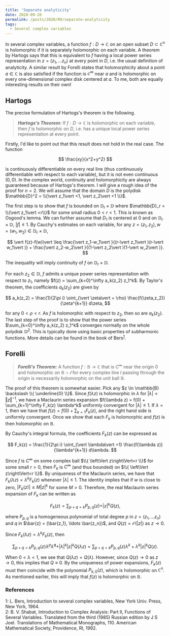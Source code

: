 ```yaml
---
title: 'Separate analyticity'
date: 2020-09-26
permalink: /posts/2020/09/separate-analyticity
tags:
  - Several complex variables
---
```


In several complex variables, a function $f: D \to \mathbb{C}$ on an open subset $D \subset \mathbb{C}^n$ is holomorphic if it is separately holomorphic on each variable. A theorem by Hartogs says that this is equivalent to $f$ having a local power series representation in $z = (z_1,\ldots z_n)$ at every point in $D$, i.e. the usual definition of analyticity. A similar result by Forelli states that holomorphicity about a point $a \in \mathbb{C}$ is also satisfied if the function is $c^\infty$ near $a$ and is holomorphic on every one-dimensional complex disk centered at $a$. To me, both are equally interesting results on their own!

## Hartogs

The precise formulation of Hartogs's theorem is the following.

> **_Hartogs's Theorem:_** If $f: D \to \mathbb{C}$ is holomorphic on each variable, then $f$ is holomorphic on $D$, i.e. has a unique local power series representation at every point.

Firstly, I'd like to point out that this result does not hold in the real case. The function

$$
\frac{xy}{x^2+y^2}
$$

is continuously differentiable on every real line (thus continuously differentiable with respect to each variable), but it is not even continuous $(0,0)$. In the complex world, continuity and holomorphicity are always guaranteed because of Hartogs's theorem. I will give a rough idea of the proof for $n=2$. We will assume that the domain $D$ is the polydisk $\mathbb{D}^2 = \\{\vert z_1\vert <1, \vert z_2\vert <1 \\}$.

The first step is to show that $f$ is bounded on $\mathbb{D}_r \times \mathbb{D}$ where $\mathbb{D}_r = \\{\vert z_1\vert <r\\}$ for some small radius $0<r<1$. This is known as Osgood's lemma. We can further assume that $D_1$ is centered at $0$ and on $\mathbb{D}_r \times \mathbb{D}$, $\vert f\vert  \leq 1$. By Cauchy's estimates on each variable, for any $z=(z_1,z_2),w=(w_1,w_2) \in \mathbb{D}_r \times \mathbb{D}$,

$$
\vert f(z)-f(w)\vert  \leq \frac{\vert z_1-w_1\vert }{(r-\vert z_1\vert )(r-\vert w_1\vert )} + \frac{\vert z_2-w_2\vert }{(1-\vert z_2\vert )(1-\vert w_2\vert )}.
$$

The inequality will imply continuity of $f$ on $\mathbb{D}_r \times \mathbb{D}$.

For each $z_2 \in \mathbb{D}$, $f$ admits a unique power series representation with respect to $z_1$, namely $f(z) = \sum_{k=0}^\infty a_k(z_2) z_1^k$. By Taylor's theorem, the coefficients $a_k(z_2)$ are given by

$$
a_k(z_2) = \frac{1}{2\pi i} \oint_{\vert \zeta\vert  = \rho} \frac{f(\zeta,z_2)}{\zeta^{k+1}} d\zeta,
$$

for any $0 < \rho < r$. As $f$ is holomorphic with respect to $z_2$, then so are $a_k(z_2)$. The last step of the proof is to show that the power series $\sum_{k=0}^\infty a_k(z_2) z_1^k$ converges normally on the whole polydisk $\mathbb{D}^2$. This is typically done using basic properties of subharmonic functions. More details can be found in the book of Bers<sup>[1](#fn1)</sup>.

## Forelli

> **_Forelli's Theorem:_** A function $f: \mathbb{B} \to \mathbb{C}$ that is $C^\infty$ near the origin $0$ and holomorphic on $\mathbb{B} \cap \mathcal{l}$ for every complex line $l$ passing through the origin is necessarily holomorphic on the unit ball $\mathbb{B}$.

The proof of this theorem is somewhat easier. Pick any $z \in \mathbb{B} \backslash \\{ \underline{0} \\}$. Since $f(\lambda z)$ is holomorphic in $\lambda$ for $\vert \lambda\vert  < \left\Vert z\right\Vert^{-1}$, we have a Maclaurin series expansion $f(\lambda z) = f(0) + \sum_{k=1}^\infty F_k(z) \lambda^k$ uniformly convergent for $\vert \lambda\vert \leq 1$. If $\lambda = 1$, then we have that $f(z) = f(0) + \sum_{k=1} F_k(z)$, and the right hand side is uniformly convergent. Once we show that each $F_k$ is holomorphic and $f(z)$ is then holomorphic on $\mathbb{B}$.

By Cauchy's integral formula, the coefficients $F_k(z)$ can be expressed as

$$
F_k(z) = \frac{1}{2\pi i} \oint_{\vert \lambda\vert =1} \frac{f(\lambda z)}{\lambda^{k+1}} d\lambda.
$$

Since $f$ is $C^\infty$ on some complex ball $\\{ \left\Vert z\right\Vert<r \\}$ for some small $r>0$, then $F_k$ is $C^\infty$ (and thus bounded) on $\\{ \left\Vert z\right\Vert<r \\}$. By uniqueness of the Maclaurin series, we have that $F_k(\lambda z) = \lambda^k F_k(z)$ whenever $\vert \lambda\vert \leq 1$. The identity implies that if $w$ is close to zero, $\vert F_k(z)\vert  \leq M\vert z\vert ^k$ for some $M>0$. Therefore, the real Maclaurin series expansion of $F_k$ can be written as

$$
F_k(z) = \sum_{p+q=k} P_{p,q}(z) + \vert z\vert ^k Q(z),
$$

where $P_{p,q}$ is a homogeneous polynomial of total degree $p$ in $z=(z_1,\ldots z_n)$ and $q$ in $\bar{z} = (\bar{z_1}, \ldots \bar{z_n})$, and $Q(z) = \mathcal{O}(\vert z\vert )$ as $z \to 0$.

Since $F_k(\lambda z) = \lambda^k F_k(z)$, then

$$
\sum_{p+q = k} P_{p,q}(z) \lambda^p \bar{\lambda}^q + \vert \lambda\vert ^k \vert z\vert ^k Q(\lambda z) = \sum_{p+q=k} P_{p,q}(z) \lambda^k + \lambda^k \vert z\vert ^k Q(z).
$$

When $0< \lambda<1$, we see that $Q(\lambda z) = Q(\lambda)$. However, since $Q(z)\to 0$ as $z \to 0$, this implies that $Q \equiv 0$. By the uniqueness of power expansions, $F_k(z)$ must then coincide with the polynomial $P_{k,0}(z)$, which is holomorphic on $\mathbb{C}^n$. As mentioned earlier, this will imply that $f(z)$ is holomorphic on $\mathbb{B}$.

### References

<a name="fn1">1</a>: L. Bers, Introduction to several complex variables, New York Univ. Press, New York, 1964.  
<a name="fn2">2</a>: B. V. Shabat, Introduction to Complex Analysis: Part II, Functions of Several Variables. Translated from the third (1985) Russian edition by J S Joel. Translations of Mathematical Monographs, 110. American Mathematical Society, Providence, RI, 1992.  
